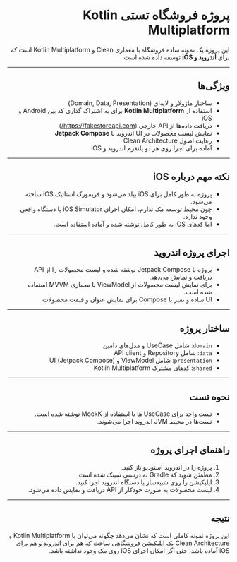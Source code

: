 <div dir="rtl">

# پروژه فروشگاه تستی Kotlin Multiplatform

این پروژه یک نمونه ساده فروشگاه با معماری Clean و Kotlin Multiplatform است که برای **اندروید و iOS** توسعه داده شده است.

---

## ویژگی‌ها

- ساختار ماژولار و لایه‌ای (Domain, Data, Presentation)
- استفاده از **Kotlin Multiplatform** برای به اشتراک گذاری کد بین Android و iOS
- دریافت داده‌ها از API خارجی (https://fakestoreapi.com/)
- نمایش لیست محصولات در UI اندروید با **Jetpack Compose**
- رعایت اصول Clean Architecture
- آماده برای اجرا روی هر دو پلتفرم اندروید و iOS

---

## نکته مهم درباره iOS

- پروژه به طور کامل برای iOS بیلد می‌شود و فریمورک استاتیک iOS ساخته می‌شود.
- چون محیط توسعه مک ندارم، امکان اجرای iOS Simulator یا دستگاه واقعی وجود ندارد.
- اما کدهای iOS به طور کامل نوشته شده و آماده استفاده است.

---

## اجرای پروژه اندروید

- پروژه با Jetpack Compose نوشته شده و لیست محصولات را از API دریافت و نمایش می‌دهد.
- برای نمایش لیست محصولات از ViewModel با معماری MVVM استفاده شده است.
- UI ساده و تمیز با Compose برای نمایش عنوان و قیمت محصولات

---

## ساختار پروژه

- `domain`: شامل UseCase و مدل‌های دامین
- `data`: شامل Repository و API client
- `presentation`: شامل ViewModel و UI (Jetpack Compose)
- `shared`: کدهای مشترک Kotlin Multiplatform

---

## نحوه تست

- تست واحد برای UseCase ها با استفاده از MockK نوشته شده است.
- تست‌ها در محیط JVM اندروید اجرا می‌شوند.

---

## راهنمای اجرای پروژه

1. پروژه را در اندروید استودیو باز کنید.
2. مطمئن شوید که Gradle به درستی سینک شده است.
3. اپلیکیشن را روی شبیه‌ساز یا دستگاه اندروید اجرا کنید.
4. لیست محصولات به صورت خودکار از API دریافت و نمایش داده می‌شود.

---

## نتیجه

این پروژه نمونه کاملی است که نشان می‌دهد چگونه می‌توان با Kotlin Multiplatform و Clean Architecture یک اپلیکیشن فروشگاهی ساخت که هم برای اندروید و هم برای iOS آماده باشد، حتی اگر امکان اجرای iOS روی مک وجود نداشته باشد.

</div>
